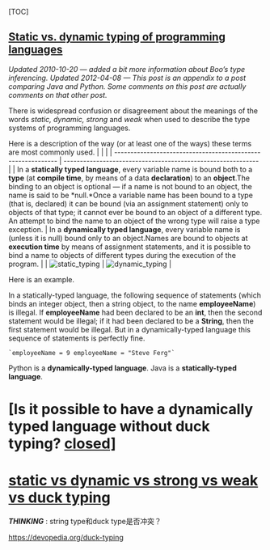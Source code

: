 [TOC]



## [Static vs. dynamic typing of programming languages](https://pythonconquerstheuniverse.wordpress.com/2009/10/03/static-vs-dynamic-typing-of-programming-languages/)

*Updated 2010-10-20 — added a bit more information about Boo’s type inferencing.*
*Updated 2012-04-08 — This post is an appendix to a post comparing Java and Python. Some comments on this post are actually comments on that other post.*

There is widespread confusion or disagreement about the meanings of the words *static, dynamic, strong* and *weak* when used to describe the type systems of programming languages.

Here is a description of the way (or at least one of the ways) these terms are most commonly used.
| | |
| ------------------------------------------------------------ | ------------------------------------------------------------ |
| In a **statically typed language**, every variable name is bound both to a **type** (at **compile time**, by means of a data **declaration**) to an **object**.The binding to an object is optional — if a name is not bound to an object, the name is said to be *null.*Once a variable name has been bound to a type (that is, declared) it can be bound (via an assignment statement) only to objects of that type; it cannot ever be bound to an object of a different type. An attempt to bind the name to an object of the wrong type will raise a type exception. | In a **dynamically typed language**, every variable name is (unless it is null) bound only to an object.Names are bound to objects at **execution time** by means of assignment statements, and it is possible to bind a name to objects of different types during the execution of the program. |
| ![static_typing](https://pythonconquerstheuniverse.files.wordpress.com/2009/10/static_typing.png?w=640) | ![dynamic_typing](https://pythonconquerstheuniverse.files.wordpress.com/2009/10/dynamic_typing.png?w=640) |

Here is an example.



In a statically-typed language, the following sequence of statements (which binds an integer object, then a string object, to the name **employeeName**) is illegal. If **employeeName** had been declared to be an **int**, then the second statement would be illegal; if it had been declared to be a **String**, then the first statement would be illegal. But in a dynamically-typed language this sequence of statements is perfectly fine.

```
`employeeName = 9 employeeName = "Steve Ferg"`
```

Python is a **dynamically-typed language**. Java is a **statically-typed language**.







# [Is it possible to have a dynamically typed language without duck typing? [closed\]](https://softwareengineering.stackexchange.com/questions/259941/is-it-possible-to-have-a-dynamically-typed-language-without-duck-typing)





# [static vs dynamic vs strong vs weak vs duck typing](https://www.koffeinfrei.org/2012/03/19/static-vs-dynamic-vs-strong-vs-weak-vs-duck-typing/)



***THINKING*** : string type和duck type是否冲突？

<https://devopedia.org/duck-typing>

